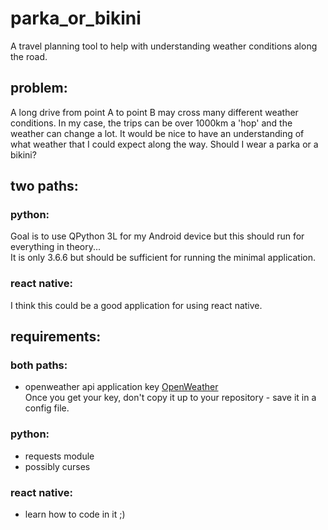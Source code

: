 # parka_or_bikini  
A travel planning tool to help with understanding weather conditions along the road.  

## problem:  
A long drive from point A to point B may cross many different weather conditions.  In my case, the trips can be over 1000km a 'hop' and the weather can change a lot.  It would be nice to have an understanding of what weather that I could expect along the way.  Should I wear a parka or a bikini?  

## two paths:  
  
### python:  
Goal is to use QPython 3L for my Android device but this should run for everything in theory...  
It is only 3.6.6 but should be sufficient for running the minimal application.

### react native:  
I think this could be a good application for using react native.  

## requirements:  

### both paths:  
* openweather api application key  [OpenWeather](https://home.openweathermap.org/)  
Once you get your key, don't copy it up to your repository - save it in a config file.  

### python:  
* requests module  
* possibly curses  

### react native:  
* learn how to code in it  ;)  
